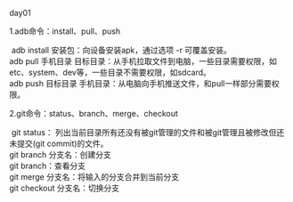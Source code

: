 day01

1.adb命令：install、pull、push

​	adb install 安装包：向设备安装apk，通过选项 -r 可覆盖安装。<br/>	adb pull 手机目录  目标目录：从手机拉取文件到电脑，一些目录需要权限，如etc、system、dev等，一些目录不需要权限，如sdcard。<br/>	adb push 目标目录  手机目录：从电脑向手机推送文件，和pull一样部分需要权限。

2.git命令：status、branch、merge、checkout

​	git status： 列出当前目录所有还没有被git管理的文件和被git管理且被修改但还未提交(git commit)的文件。 <br/>	git branch 分支名：创建分支<br/>	git branch：查看分支<br/>	git merge 分支名：将输入的分支合并到当前分支<br/>	git checkout 分支名：切换分支<br/>

​	